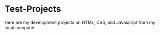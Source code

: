 # Test-Projects
Here are my development projects on HTML, CSS, and Javascript from my local computer.